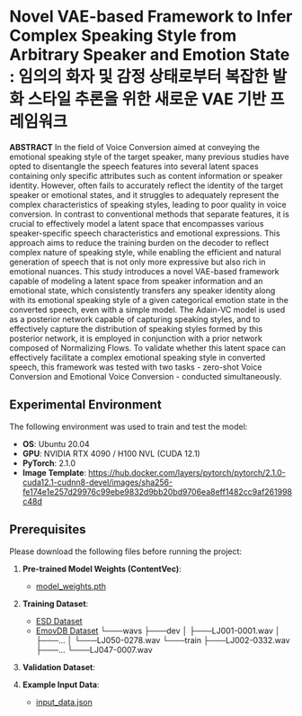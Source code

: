 # Novel VAE-based Framework to Infer Complex Speaking Style from Arbitrary Speaker and Emotion State : 임의의 화자 및 감정 상태로부터 복잡한 발화 스타일 추론을 위한 새로운 VAE 기반 프레임워크

**ABSTRACT**
In the field of Voice Conversion aimed at conveying the emotional speaking style of the target speaker, many previous studies have opted to disentangle the speech features into several latent spaces containing only specific attributes such as content information or speaker identity. However, often fails to accurately reflect the identity of the target speaker or emotional states, and it struggles to adequately represent the complex characteristics of speaking styles, leading to poor quality in voice conversion. In contrast to conventional methods that separate features, it is crucial to effectively model a latent space that encompasses various speaker-specific speech characteristics and emotional expressions. This approach aims to reduce the training burden on the decoder to reflect complex nature of speaking style, while enabling the efficient and natural generation of speech that is not only more expressive but also rich in emotional nuances. This study introduces a novel VAE-based framework capable of modeling a latent space from speaker information and an emotional state, which consistently transfers any speaker identity along with its emotional speaking style of a given categorical emotion state in the converted speech, even with a simple model. The Adain-VC model is used as a posterior network capable of capturing speaking styles, and to effectively capture the distribution of speaking styles formed by this posterior network, it is employed in conjunction with a prior network composed of Normalizing Flows. To validate whether this latent space can effectively facilitate a complex emotional speaking style in converted speech, this framework was tested with two tasks - zero-shot Voice Conversion and Emotional Voice Conversion - conducted simultaneously.


## Experimental Environment
The following environment was used to train and test the model:
- **OS**: Ubuntu 20.04
- **GPU**: NVIDIA RTX 4090 / H100 NVL (CUDA 12.1)
- **PyTorch**: 2.1.0
- **Image Template**:
https://hub.docker.com/layers/pytorch/pytorch/2.1.0-cuda12.1-cudnn8-devel/images/sha256-fe174e1e257d29976c99ebe9832d9bb20bd9706ea8eff1482cc9af261998c48d


## Prerequisites
Please download the following files before running the project:

1. **Pre-trained Model Weights (ContentVec)**:
   - [model_weights.pth](https://path-to-model-weights)
2. **Training Dataset**:
   - [ESD Dataset](https://path-to-dataset)
   - [EmovDB Dataset](https://path-to-dataset)
└───wavs
    ├───dev
    │   ├───LJ001-0001.wav
    │   ├───...
    │   └───LJ050-0278.wav
    └───train
        ├───LJ002-0332.wav
        ├───...
        └───LJ047-0007.wav

4. **Validation Dataset**:
3. **Example Input Data**:
   - [input_data.json](https://path-to-example-data)
